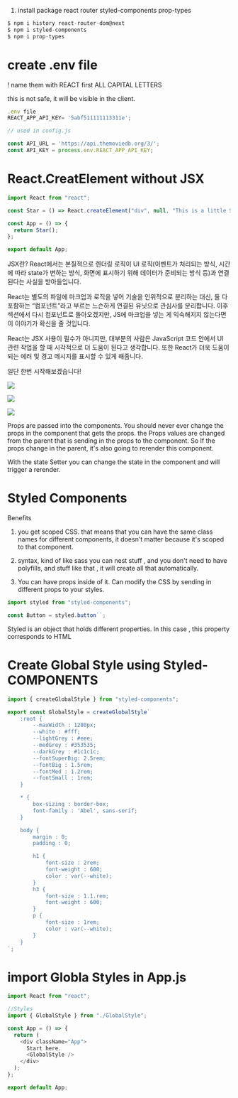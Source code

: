 1. install package
   react router
   styled-components
   prop-types

```javascript
$ npm i history react-router-dom@next
$ npm i styled-components
$ npm i prop-types
```

# create .env file

! name them with REACT first ALL CAPITAL LETTERS

this is not safe, it will be visible in the client.

```javascript
.env file
REACT_APP_API_KEY= '5abf511111113311e';

// used in config.js

const API_URL = 'https://api.themoviedb.org/3/';
const API_KEY = process.env.REACT_APP_API_KEY;
```

# React.CreatElement without JSX

```javascript
import React from "react";

const Star = () => React.createElement("div", null, "This is a little Star");

const App = () => {
  return Star();
};

export default App;
```

JSX란?
React에서는 본질적으로 렌더링 로직이 UI 로직(이벤트가 처리되는 방식, 시간에 따라 state가 변하는 방식, 화면에 표시하기 위해 데이터가 준비되는 방식 등)과 연결된다는 사실을 받아들입니다.

React는 별도의 파일에 마크업과 로직을 넣어 기술을 인위적으로 분리하는 대신, 둘 다 포함하는 “컴포넌트”라고 부르는 느슨하게 연결된 유닛으로 관심사를 분리합니다. 이후 섹션에서 다시 컴포넌트로 돌아오겠지만, JS에 마크업을 넣는 게 익숙해지지 않는다면 이 이야기가 확신을 줄 것입니다.

React는 JSX 사용이 필수가 아니지만, 대부분의 사람은 JavaScript 코드 안에서 UI 관련 작업을 할 때 시각적으로 더 도움이 된다고 생각합니다. 또한 React가 더욱 도움이 되는 에러 및 경고 메시지를 표시할 수 있게 해줍니다.

일단 한번 시작해보겠습니다!

![](https://images.velog.io/images/matt85kim53/post/6f4502eb-c685-4081-87a9-1d8ccafa94fd/image.png)

![](https://images.velog.io/images/matt85kim53/post/212aa390-b559-4e22-a17a-c171c09620e4/image.png)

![](https://images.velog.io/images/matt85kim53/post/9a89f0d7-a4b1-4c5c-8ea5-94492450b1c7/image.png)

Props are passed into the components. You should never ever change the props in the component that gets the props. the Props values are changed from the parent that is sending in the props to the component. So If the props change in the parent, it's also going to rerender this component.

With the state Setter you can change the state in the component and will trigger a rerender.

# Styled Components

Benefits

1. you get scoped CSS. that means that you can have the same class names for
   different components, it doesn't matter because it's scoped to that component.

2. syntax, kind of like sass you can nest stuff , and you don't need to have polyfills, and stuff like that , it will create all that automatically.

3. You can have props inside of it. Can modify the CSS by sending in different props to your
   styles.

```javascript
import styled from "styled-components";

const Button = styled.button``;
```

Styled is an object that holds different properties.
In this case , this property corresponds to HTML

# Create Global Style using Styled-COMPONENTS

```javascript
import { createGlobalStyle } from "styled-components";

export const GlobalStyle = createGlobalStyle`
    :root {
        --maxWidth : 1280px;
        --white : #fff;
        --lightGrey : #eee;
        --medGrey : #353535;
        --darkGrey : #1c1c1c;
        --fontSuperBig: 2.5rem;
        --fontBig : 1.5rem;
        --fontMed : 1.2rem;
        --fontSmall : 1rem;
    }

    * {
        box-sizing : border-box;
        font-family : 'Abel', sans-serif;
    }

    body {
        margin : 0;
        padding : 0;

        h1 {
            font-size : 2rem;
            font-weight : 600;
            color : var(--white);
        }
        h3 {
            font-size : 1.1.rem;
            font-weight : 600;
        }
        p {
            font-size : 1rem;
            color : var(--white);
        }
    }
`;
```

# import Globla Styles in App.js

```javascript
import React from "react";

//Styles
import { GlobalStyle } from "./GlobalStyle";

const App = () => {
  return (
    <div className="App">
      Start here.
      <GlobalStyle />
    </div>
  );
};

export default App;
```
